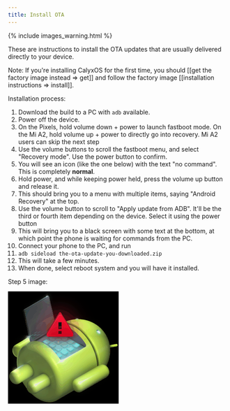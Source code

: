 ```yaml
---
title: Install OTA
---
```


{% include images_warning.html %}

These are instructions to install the OTA updates that are usually delivered directly to your device.

<div class="alert alert-info" markdown="0">
Note: If you're installing CalyxOS for the first time, you should [[get the factory image instead => get]] and follow the factory image [[installation instructions => install]].
</div>

Installation process:
1.  Download the build to a PC with `adb` available.
2.  Power off the device.
3.  On the Pixels, hold volume down + power to launch fastboot mode. On the Mi A2, hold volume up + power to directly go into recovery. Mi A2 users can skip the next step
4.  Use the volume buttons to scroll the fastboot menu, and select "Recovery mode". Use the power button to confirm.
5.  You will see an icon (like the one below) with the text "no command". This is completely **normal**.
6.  Hold power, and while keeping power held, press the volume up button and release it.
7.  This should bring you to a menu with multiple items, saying "Android Recovery" at the top.
8.  Use the volume button to scroll to "Apply update from ADB". It'll be the third or fourth item depending on the device. Select it using the power button
9.  This will bring you to a black screen with some text at the bottom, at which point the phone is waiting for commands from the PC.
10.  Connect your phone to the PC, and run
11.  `adb sideload the-ota-update-you-downloaded.zip`
12.  This will take a few minutes.
13.  When done, select reboot system and you will have it installed.

Step 5 image:

![android-recovery](/assets/images/android-recovery.png)
